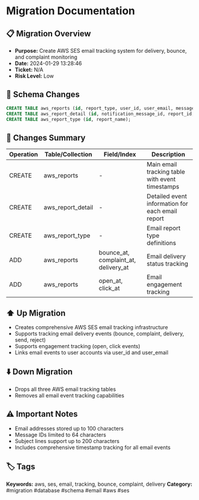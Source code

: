 # Migration Documentation

## 📋 Migration Overview
- **Purpose:** Create AWS SES email tracking system for delivery, bounce, and complaint monitoring
- **Date:** 2024-01-29 13:28:46
- **Ticket:** N/A
- **Risk Level:** Low

## 🔧 Schema Changes
```sql
CREATE TABLE aws_reports (id, report_type, user_id, user_email, message_id, source_email, subject, bounce_at, complaint_at, delivery_at, send_at, reject_at, open_at, click_at, rendering_failure_at, delivery_delay_at, subscription_at, created_at, updated_at);
CREATE TABLE aws_report_detail (id, notification_message_id, report_id, event_type, message_id, timestamp, from, to, subject, other_info);
CREATE TABLE aws_report_type (id, report_name);
```

## 📝 Changes Summary
| Operation | Table/Collection | Field/Index | Description |
|-----------|-----------------|-------------|-------------|
| CREATE | aws_reports | - | Main email tracking table with event timestamps |
| CREATE | aws_report_detail | - | Detailed event information for each email report |
| CREATE | aws_report_type | - | Email report type definitions |
| ADD | aws_reports | bounce_at, complaint_at, delivery_at | Email delivery status tracking |
| ADD | aws_reports | open_at, click_at | Email engagement tracking |

## ⬆️ Up Migration
- Creates comprehensive AWS SES email tracking infrastructure
- Supports tracking email delivery events (bounce, complaint, delivery, send, reject)
- Supports engagement tracking (open, click events)
- Links email events to user accounts via user_id and user_email

## ⬇️ Down Migration
- Drops all three AWS email tracking tables
- Removes all email event tracking capabilities

## ⚠️ Important Notes
- Email addresses stored up to 100 characters
- Message IDs limited to 64 characters
- Subject lines support up to 200 characters
- Includes comprehensive timestamp tracking for all email events

## 🏷️ Tags
**Keywords:** aws, ses, email, tracking, bounce, complaint, delivery
**Category:** #migration #database #schema #email #aws #ses